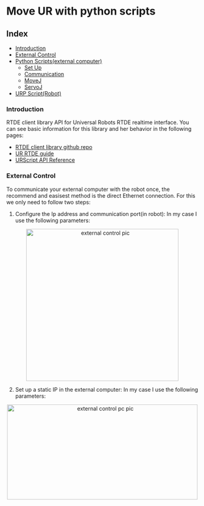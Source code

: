 # Move UR with python scripts

## Index
* [Introduction](#introduction)
* [External Control](#external-control)
* [Python Scripts(external computer)](#python-scripts(external-computer))
    * [Set Up](#set-up)
    * [Communication](#communication)
    * [MoveJ](#movej)
    * [ServoJ](#servoj)
* [URP Script(Robot)](#urp-script-(robot))

### Introduction

RTDE client library API for Universal Robots RTDE realtime interface.
You can see basic information for this library and her behavior in the following pages:

- [RTDE client library github repo](https://github.com/UniversalRobots/RTDE_Python_Client_Library)
- [UR RTDE guide](hhttps://www.universal-robots.com/articles/ur/interface-communication/real-time-data-exchange-rtde-guide/)
- [URScript API Reference](https://s3-eu-west-1.amazonaws.com/ur-support-site/50689/scriptManual.pdf)

### External Control

To communicate your external computer with the robot once, the recommend and easisest method is the direct Ethernet connection. For this we only need to follow two steps:
1. Configure the Ip address and communication port(in robot): In my case I use the following parameters:

<p align="center">
<img src="" alt="external control pic" width="400" height="400"/>
</p>

2. Set up a static IP in the external computer: In my case I use the following parameters:

<p align="center">
<img src="https://github.com/porrasp8/RTDE_PYTHON_CLIENT_LIB_EXPANDED/assets/72991722/88f9169b-bd60-44fc-9a77-89422fee5cad" alt="external control pc pic" width="500" height="250"/>
</p>
